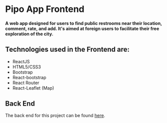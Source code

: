 # Pipo App Frontend

#### A web app designed for users to find public restrooms near their location, comment, rate, and add. It's aimed at foreign users to facilitate their free exploration of the city. 

## Technologies used in the Frontend are: 
- ReactJS
- HTML5/CSS3
- Bootstrap
- React-bootstrap
- React Router
- React-Leaflet (Map)

## Back End
The back end for this project can be found [here](https://github.com/nguzm4n/pipo-app-backend.git).
